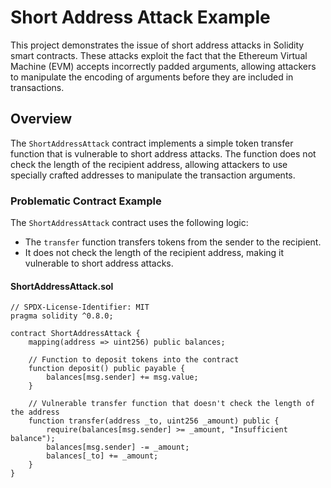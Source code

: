 # Short Address Attack Example

This project demonstrates the issue of short address attacks in Solidity smart contracts. These attacks exploit the fact that the Ethereum Virtual Machine (EVM) accepts incorrectly padded arguments, allowing attackers to manipulate the encoding of arguments before they are included in transactions.

## Overview

The `ShortAddressAttack` contract implements a simple token transfer function that is vulnerable to short address attacks. The function does not check the length of the recipient address, allowing attackers to use specially crafted addresses to manipulate the transaction arguments.

### Problematic Contract Example

The `ShortAddressAttack` contract uses the following logic:

- The `transfer` function transfers tokens from the sender to the recipient.
- It does not check the length of the recipient address, making it vulnerable to short address attacks.

#### ShortAddressAttack.sol

```solidity
// SPDX-License-Identifier: MIT
pragma solidity ^0.8.0;

contract ShortAddressAttack {
    mapping(address => uint256) public balances;

    // Function to deposit tokens into the contract
    function deposit() public payable {
        balances[msg.sender] += msg.value;
    }

    // Vulnerable transfer function that doesn't check the length of the address
    function transfer(address _to, uint256 _amount) public {
        require(balances[msg.sender] >= _amount, "Insufficient balance");
        balances[msg.sender] -= _amount;
        balances[_to] += _amount;
    }
}

